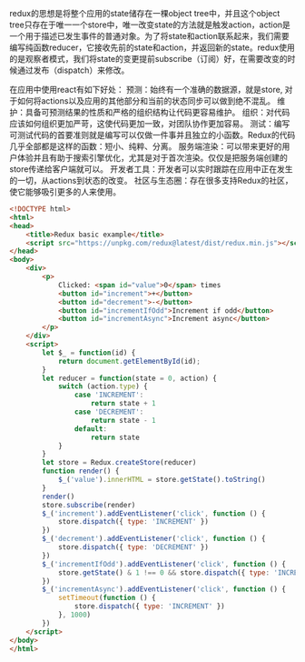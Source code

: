 redux的思想是将整个应用的state储存在一棵object tree中，并且这个object tree只存在于唯一一个store中，唯一改变state的方法就是触发action，action是一个用于描述已发生事件的普通对象。为了将state和action联系起来，我们需要编写纯函数reducer，它接收先前的state和action，并返回新的state。redux使用的是观察者模式，我们将state的变更提前subscribe（订阅）好，在需要改变的时候通过发布（dispatch）来修改。

在应用中使用react有如下好处：
预测：始终有一个准确的数据源，就是store, 对于如何将actions以及应用的其他部分和当前的状态同步可以做到绝不混乱。
维护：具备可预测结果的性质和严格的组织结构让代码更容易维护。
组织：对代码应该如何组织更加严苛，这使代码更加一致，对团队协作更加容易。
测试：编写可测试代码的首要准则就是编写可以仅做一件事并且独立的小函数。Redux的代码几乎全部都是这样的函数：短小、纯粹、分离。
服务端渲染：可以带来更好的用户体验并且有助于搜索引擎优化，尤其是对于首次渲染。仅仅是把服务端创建的store传递给客户端就可以。
开发者工具：开发者可以实时跟踪在应用中正在发生的一切，从actions到状态的改变。
社区与生态圈：存在很多支持Redux的社区，使它能够吸引更多的人来使用。

```html
<!DOCTYPE html>
<html>
<head>
    <title>Redux basic example</title>
    <script src="https://unpkg.com/redux@latest/dist/redux.min.js"></script>
</head>
<body>
    <div>
        <p>
            Clicked: <span id="value">0</span> times
            <button id="increment">+</button>
            <button id="decrement">-</button>
            <button id="incrementIfOdd">Increment if odd</button>
            <button id="incrementAsync">Increment async</button>
        </p>
    </div>
    <script>
        let $_ = function(id) {
            return document.getElementById(id);
        }
        let reducer = function(state = 0, action) {
            switch (action.type) {
                case 'INCREMENT':
                    return state + 1
                case 'DECREMENT':
                    return state - 1
                default:
                    return state
            }
        }
        let store = Redux.createStore(reducer)
        function render() {
            $_('value').innerHTML = store.getState().toString()
        }
        render()
        store.subscribe(render)
        $_('increment').addEventListener('click', function () {
            store.dispatch({ type: 'INCREMENT' })
        })
        $_('decrement').addEventListener('click', function () {
            store.dispatch({ type: 'DECREMENT' })
        })
        $_('incrementIfOdd').addEventListener('click', function () {
            store.getState() & 1 !== 0 && store.dispatch({ type: 'INCREMENT' })
        })
        $_('incrementAsync').addEventListener('click', function () {
            setTimeout(function () {
                store.dispatch({ type: 'INCREMENT' })
            }, 1000)
        })
    </script>
</body>
</html>
```